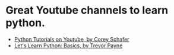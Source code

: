 # Great Youtube channels to learn python.
* [Python Tutorials on Youtube, by Corey Schafer](https://www.youtube.com/playlist?list=PL-osiE80TeTt2d9bfVyTiXJA-UTHn6WwU)
* [Let's Learn Python: Basics, by Trevor Payne](https://www.youtube.com/playlist?list=PL82YdDfxhWsDJTq5f0Ae7M7yGcA26wevJ)
